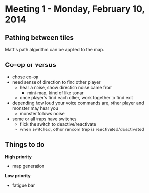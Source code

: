 # Meeting 1 - Monday, February 10, 2014



## Pathing between tiles

Matt's path algorithm can be applied to the map.



## Co-op or versus

- chose co-op
- need sense of direction to find other player
  - hear a noise, show direction noise came from
    - mini-map, kind of like sonar
  - once player's find each other, work together to find exit
- depending how loud your voice commands are, other player and monster may hear you
  - monster follows noise
- some or all traps have switches
  - flick the switch to deactive/reactivate
  - when switched, other random trap is reactivated/deactivated



## Things to do

**High priority**
- map generation

**Low priority**
- fatigue bar

